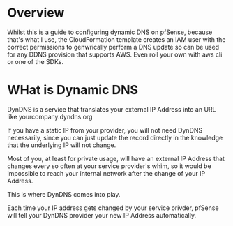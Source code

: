 # Overview

Whilst this is a guide to configuring dynamic DNS on pfSense, because that's what I use, the CloudFormation template creates an IAM user with the correct permissions to genwrically perform a DNS update so can be used for any DDNS provision that supports AWS. Even roll your own with aws cli or one of the SDKs.

# WHat is Dynamic DNS

DynDNS is a service that translates your external IP Address into an URL like yourcompany.dyndns.org

If you have a static IP from your provider, you will not need DynDNS necessarily, since you can just update the record directly in the knowledge that the underlying IP will not change.

Most of you, at least for private usage, will have an external IP Address that changes every so often at your service provider's whim, so it would be impossible to reach your internal network after the change of your IP Address.

This is where DynDNS comes into play.

Each time your IP address gets changed by your service privder, pfSense will tell your DynDNS provider your new IP Address automatically.
